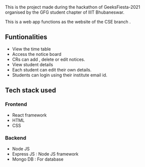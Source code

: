 This is the project made during the hackathon of GeeksFiesta-2021 organised by the GFG student chapter of IIIT Bhubaneswar.

This is a web app functions as the website of the CSE branch .

<h2>Funtionalities</h2>

- View the time table
- Access the notice board 
- CRs can add , delete or edit notices.
- View student details
- Each student can edit their own details.
- Students can login using their institute email id.

<h2>Tech stack used</h2>

<h3>Frontend</h3>

- React framework
- HTML 
- CSS 

<h3> Backend </h3>

- Node JS 
- Express JS : Node JS framework
- Mongo DB : For database 
